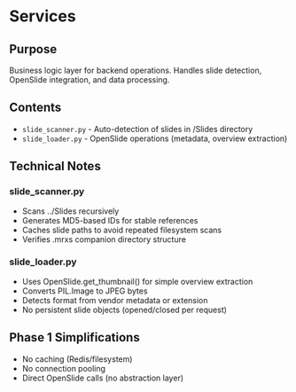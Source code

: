 # Services

## Purpose
Business logic layer for backend operations.
Handles slide detection, OpenSlide integration, and data processing.

## Contents
- `slide_scanner.py` - Auto-detection of slides in /Slides directory
- `slide_loader.py` - OpenSlide operations (metadata, overview extraction)

## Technical Notes

### slide_scanner.py
- Scans ../Slides recursively
- Generates MD5-based IDs for stable references
- Caches slide paths to avoid repeated filesystem scans
- Verifies .mrxs companion directory structure

### slide_loader.py
- Uses OpenSlide.get_thumbnail() for simple overview extraction
- Converts PIL.Image to JPEG bytes
- Detects format from vendor metadata or extension
- No persistent slide objects (opened/closed per request)

## Phase 1 Simplifications
- No caching (Redis/filesystem)
- No connection pooling
- Direct OpenSlide calls (no abstraction layer)
